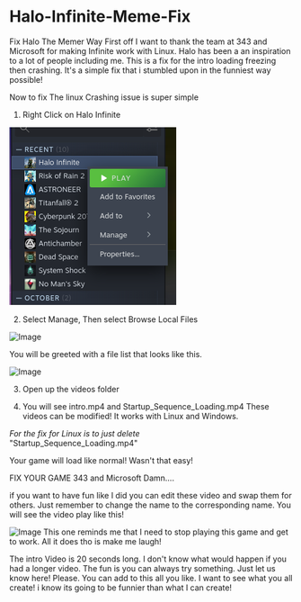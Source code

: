 # Halo-Infinite-Meme-Fix
Fix Halo The Memer Way
First off I want to thank the team at 343 and Microsoft for making Infinite work with Linux. Halo has been a an inspiration to a lot of people including me. This is a fix for the intro loading freezing then crashing. It's a simple fix that i stumbled upon in the funniest way possible!


Now to fix The linux Crashing issue is super simple

1. Right Click on Halo Infinite

![Image](https://github.com/MechThumbs/Halo-Infinite-Meme-Fix/blob/main/Ignore/Screenshots/Screenshot%20from%202023-12-09%2013-11-59.png)


2. Select Manage, Then select Browse Local Files

![Image](https://github.com/users/MechThumbs/projects/1/assets/67201995/6ce1894e-a506-472d-9dc8-3a9789eb1a12)

You will be greeted with a file list that looks like this.

![Image](https://github.com/users/MechThumbs/projects/1/assets/67201995/d9994f57-cbfa-4151-875b-3f3a495fb739)

3. Open up the videos folder

4. You will see intro.mp4 and Startup_Sequence_Loading.mp4
These videos can be modified! It works with Linux and Windows. 

*For the fix for Linux is to just delete*  
    "Startup_Sequence_Loading.mp4"

Your game will load like normal! Wasn't that easy!

FIX YOUR GAME 343 and Microsoft Damn....

if you want to have fun like I did you can edit these video and swap them for others. Just remember to change the name to the corresponding name.  You will see the video play like this!

![Image](https://github.com/users/MechThumbs/projects/1/assets/67201995/41ce23fa-636b-4f99-a7c7-72d9fee090b4)
This one reminds me that I need to stop playing this game and get to work. All it does tho is make me laugh!

The intro Video is 20 seconds long. I don't know what would happen if you had a longer video. The fun is you can always try something. Just let us know here! Please. You can add to this all you like. I want to see what you all create! i know its going to be funnier than what I can create!
